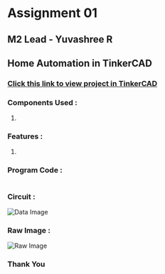 # Assignment 01

## M2 Lead - Yuvashree R

## Home Automation in TinkerCAD

### [Click this link to view project in TinkerCAD]()

### Components Used :
1. 

### Features :
1. 

### Program Code :
```cpp

```

### Circuit :
![Data Image](./Images/data.png)

### Raw Image :
![Raw Image](./Images/raw.png)

### Thank You